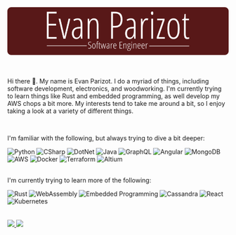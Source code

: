 <div align="center">
  <img src="./assets/title.png"/>
</div>

<div>
  <br>
  <br>
  <p>
      Hi there 🖖. My name is Evan Parizot. I do a myriad of things, including software development, electronics, and woodworking. I'm currently trying to learn things like Rust and embedded programming, as well develop my AWS chops a bit more. My interests tend to take me around a bit, so I enjoy taking a look at a variety of different things.
  </p>
  <br>
</div>
<div>
  <p>
    I'm familiar with the following, but always trying to dive a bit deeper:
  </p>
  <img alt="Python" src="https://img.shields.io/badge/-Python-green?style=flat&logo=python&logoColor=white&labelColor=grey">
  <img alt="CSharp" src="https://img.shields.io/badge/-C%23-purple?style=flat&logo=c-sharp&logoColor=white&labelColor=grey">
  <img alt="DotNet" src="https://img.shields.io/badge/-DotNet-purple?style=flat&logo=.net&logoColor=white&labelColor=grey">
  <img alt="Java" src="https://img.shields.io/badge/-Java-ff0000?style=flat&logo=java&logoColor=white&labelColor=grey">
  
  <img alt="GraphQL" src="https://img.shields.io/badge/GraphQL-E10098?style=flat&logo=graphql&logoColor=white&labelColor=grey">
  <img alt="Angular" src="https://img.shields.io/badge/Angular-DD0031?style=flat&logo=angular&logoColor=white&labelColor=grey">
  <img alt="MongoDB" src="https://img.shields.io/badge/MongoDB-47A248?style=flat&logo=mongodb&logoColor=white&labelColor=grey">
  
  <img alt="AWS" src="https://img.shields.io/badge/AWS-orange?style=flat&logo=amazon-aws&logoColor=white&labelColor=grey">
  <img alt="Docker" src="https://img.shields.io/badge/-Docker-46a2f1?style=flat&logo=docker&logoColor=white&labelColor=grey">
  <img alt="Terraform" src="https://img.shields.io/badge/-Terraform-623CE4?style=flat&logo=terraform&logoColor=white&labelColor=grey">

  <img alt="Altium" src="https://img.shields.io/badge/Altium-A5915F?style=flat&logo=altium-designer&logoColor=white&labelColor=grey">
</div>
<br>

<div>
  <p>
    I'm currently trying to learn more of the following:
  </p>

  <img alt="Rust" src="https://img.shields.io/badge/Rust-2bbc8a?style=flat&logo=rust&logoColor=white&labelColor=grey">
  <img alt="WebAssembly" src="https://img.shields.io/badge/WebAssembly-2bbc8a?style=flat&logo=rust&logoColor=white&labelColor=grey">
  <img alt="Embedded Programming" src="https://img.shields.io/badge/Embedded-2bbc8a?style=flat&logo=rust&logoColor=white&labelColor=grey">
  <img alt="Cassandra" src="https://img.shields.io/badge/Cassandra-1287B1?style=flat&logo=apache-cassandra&logoColor=white&labelColor=grey">
  <img alt="React" src="https://img.shields.io/badge/React-61DAFB?style=flat&logo=react&logoColor=white&labelColor=grey">
  <img alt="Kubernetes" src="https://img.shields.io/badge/Kubernetes-326CE5?style=flat&logo=kubernetes&logoColor=white&labelColor=grey">
</div>

<br>
<br>
<a href="https://github.com/evanparizot">
  <img src="https://github-readme-stats.vercel.app/api?username=evanparizot&theme=dracula&show_icons=true" />
</a>
<a href="https://github.com/evanparizot/">
  <img align="top" src="https://github-readme-stats.vercel.app/api/top-langs/?username=evanparizot&theme=dracula&langs_count=8&layout=compact" />
</a>
